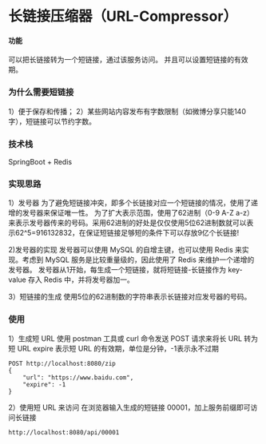 # 长链接压缩器（URL-Compressor）
#### 功能
可以把长链接转为一个短链接，通过该服务访问。
并且可以设置短链接的有效期。

### 为什么需要短链接
1）便于保存和传播；
2）某些网站内容发布有字数限制（如微博分享只能140字），短链接可以节约字数。

### 技术栈
SpringBoot + Redis

### 实现思路
1）发号器
为了避免短链接冲突，即多个长链接对应一个短链接的情况，使用了递增的发号器来保证唯一性。
为了扩大表示范围，使用了62进制（0-9 A-Z a-z）来表示发号器传来的号码。采用62进制的好处是仅仅使用5位62进制数就可以表示62^5=916132832，在保证短链接足够短的条件下可以存放9亿个长链接!

2)发号器的实现
发号器可以使用 MySQL 的自增主键，也可以使用 Redis 来实现。考虑到 MySQL 服务是比较重量级的，因此使用了 Redis 来维护一个递增的发号器。
发号器从1开始，每生成一个短链接，就将短链接-长链接作为 key-value 存入 Redis 中，并将发号器加一。

3）短链接的生成
使用5位的62进制数的字符串表示长链接对应发号器的号码。

### 使用
1）生成短 URL
使用 postman 工具或 curl 命令发送 POST 请求来将长 URL 转为短 URL
expire 表示短 URL 的有效期，单位是分钟，-1表示永不过期
```
POST http://localhost:8080/zip
{
    "url": "https://www.baidu.com",
    "expire": -1
}
```

2）使用短 URL 来访问
在浏览器输入生成的短链接 00001，加上服务前缀即可访问长链接
```
http://localhost:8080/api/00001
```